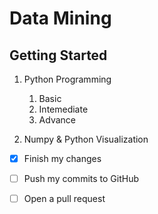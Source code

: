 # Data Mining

## Getting Started 

1. Python Programming

	1. Basic
	2. Intemediate
	3. Advance

2. Numpy & Python Visualization

- [x] Finish my changes
- [ ] Push my commits to GitHub
- [ ] Open a pull request

